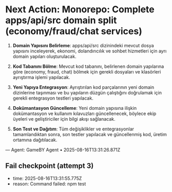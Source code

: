 # Next Action: Monorepo: Complete apps/api/src domain split (economy/fraud/chat services)

1. **Domain Yapısını Belirleme**: apps/api/src dizinindeki mevcut dosya yapısını inceleyerek, ekonomi, dolandırıcılık ve sohbet hizmetleri için ayrı domain yapıları oluşturulacak.

2. **Kod Tabanını Bölme**: Mevcut kod tabanını, belirlenen domain yapılarına göre (economy, fraud, chat) bölmek için gerekli dosyaları ve klasörleri ayrıştırma işlemi yapılacak.

3. **Yeni Yapıya Entegrasyon**: Ayrıştırılan kod parçalarının yeni domain dizinlerine taşınması ve bu yapıların düzgün çalıştığını doğrulamak için gerekli entegrasyon testleri yapılacak.

4. **Dokümantasyon Güncelleme**: Yeni domain yapısına ilişkin dokümantasyon ve kullanım kılavuzları güncellenecek, böylece ekip üyeleri ve geliştiriciler için bilgi akışı sağlanacak.

5. **Son Test ve Dağıtım**: Tüm değişiklikler ve entegrasyonlar tamamlandıktan sonra, son testler yapılacak ve güncellenmiş kod, üretim ortamına dağıtılacak.

— Agent: GameBY Agent • 2025-08-16T13:31:26.871Z


## Fail checkpoint (attempt 3)
- time: 2025-08-16T13:31:55.775Z
- reason: Command failed: npm test
